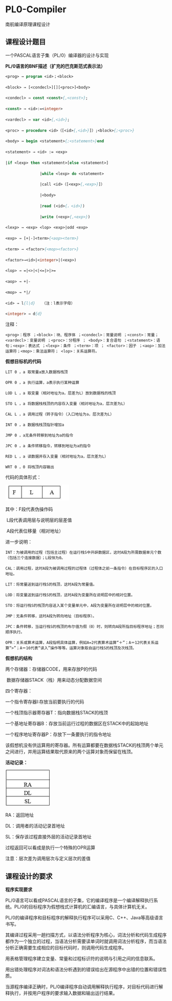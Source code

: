 # PL0-Compiler

南航编译原理课程设计

## **课程设计题目**

一个PASCAL语言子集（PL/0）编译器的设计与实现

 **PL/0语言的BNF描述（扩充的巴克斯范式表示法）**

```pascal
<prog> → program <id>；<block>

<block> → [<condecl>][][<proc>]<body>

<condecl> → const <const>{,<const>};

<const> → <id>:=<integer>

<vardecl> → var <id>{,<id>};

<proc> → procedure <id>（[<id>{,<id>}]）;<block>{;<proc>}

<body> → begin <statement>{;<statement>}end

<statement> → <id> := <exp>               

|if <lexp> then <statement>[else <statement>]

               |while <lexp> do <statement>

               |call <id>（[<exp>{,<exp>}]）

               |<body>

               |read (<id>{，<id>})

               |write (<exp>{,<exp>})

<lexp> → <exp> <lop> <exp>|odd <exp>

<exp> → [+|-]<term>{<aop><term>}

<term> → <factor>{<mop><factor>}

<factor>→<id>|<integer>|(<exp>)

<lop> → =|<>|<|<=|>|>=

<aop> → +|-

<mop> → *|/

<id> → l{l|d}   （注：l表示字母）

<integer> → d{d}
```

注释：

```
<prog>：程序 ；<block>：块、程序体 ；<condecl>：常量说明 ；<const>：常量；<vardecl>：变量说明 ；<proc>：分程序 ； <body>：复合语句 ；<statement>：语句；<exp>：表达式 ；<lexp>：条件 ；<term>：项 ； <factor>：因子 ；<aop>：加法运算符；<mop>：乘法运算符； <lop>：关系运算符。
```

**假想目标机的代码**

```
LIT 0 ，a 取常量a放入数据栈栈顶

OPR 0 ，a 执行运算，a表示执行某种运算

LOD L ，a 取变量（相对地址为a，层差为L）放到数据栈的栈顶

STO L ，a 将数据栈栈顶的内容存入变量（相对地址为a，层次差为L）

CAL L ，a 调用过程（转子指令）（入口地址为a，层次差为L）

INT 0 ，a 数据栈栈顶指针增加a

JMP 0 ，a无条件转移到地址为a的指令

JPC 0 ，a 条件转移指令，转移到地址为a的指令

RED L ，a 读数据并存入变量（相对地址为a，层次差为L）

WRT 0 ，0 将栈顶内容输出
```

代码的具体形式：

![1](.\image\1.jpg)

其中：F段代表伪操作码

​           L段代表调用层与说明层的层差值

​           A段代表位移量（相对地址）

进一步说明：

```
INT：为被调用的过程（包括主过程）在运行栈S中开辟数据区，这时A段为所需数据单元个数（包括三个连接数据）；L段恒为0。

CAL：调用过程，这时A段为被调用过程的过程体（过程体之前一条指令）在目标程序区的入口地址。

LIT：将常量送到运行栈S的栈顶，这时A段为常量值。

LOD：将变量送到运行栈S的栈顶，这时A段为变量所在说明层中的相对位置。

STO：将运行栈S的栈顶内容送入某个变量单元中，A段为变量所在说明层中的相对位置。

JMP：无条件转移，这时A段为转向地址（目标程序）。

JPC：条件转移，当运行栈S的栈顶的布尔值为假（0）时，则转向A段所指目标程序地址；否则顺序执行。

OPR：关系或算术运算，A段指明具体运算，例如A=2代表算术运算“＋”；A＝12代表关系运算“>”；A＝16代表“读入”操作等等。运算对象取自运行栈S的栈顶及次栈顶。
```

**假想机的结构**

两个存储器：存储器CODE，用来存放P的代码

​                       数据存储器STACK（栈）用来动态分配数据空间

四个寄存器：

一个指令寄存器I:存放当前要执行的代码

一个栈顶指示器寄存器T：指向数据栈STACK的栈顶

一个基地址寄存器B：存放当前运行过程的数据区在STACK中的起始地址

一个程序地址寄存器P：存放下一条要执行的指令地址

该假想机没有供运算用的寄存器。所有运算都要在数据栈STACK的栈顶两个单元之间进行，并用运算结果取代原来的两个运算对象而保留在栈顶。

**活动记录：**

![2](.\image\2.jpg)

RA：返回地址

DL：调用者的活动记录首地址

SL：保存该过程直接外层的活动记录首地址

过程返回可以看成是执行一个特殊的OPR运算

注意：层次差为调用层次与定义层次的差值

## 课程设计的要求

**程序实现要求**

PL/0语言可以看成PASCAL语言的子集，它的编译程序是一个编译解释执行系统。PL/0的目标程序为假想栈式计算机的汇编语言，与具体计算机无关。

PL/0的编译程序和目标程序的解释执行程序可以采用C、C++、Java等高级语言书写。

其编译过程采用一趟扫描方式，以语法分析程序为核心，词法分析和代码生成程序都作为一个独立的过程，当语法分析需要读单词时就调用词法分析程序，而当语法分析正确需要生成相应的目标代码时，则调用代码生成程序。

用表格管理程序建立变量、常量和过程标识符的说明与引用之间的信息联系。

用出错处理程序对词法和语法分析遇到的错误给出在源程序中出错的位置和错误性质。

当源程序编译正确时，PL/0编译程序自动调用解释执行程序，对目标代码进行解释执行，并按用户程序的要求输入数据和输出运行结果。